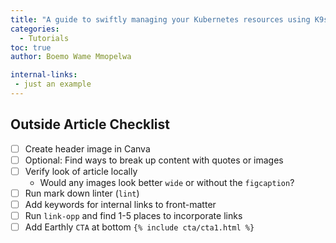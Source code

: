 ```yaml
---
title: "A guide to swiftly managing your Kubernetes resources using K9s"
categories:
  - Tutorials
toc: true
author: Boemo Wame Mmopelwa

internal-links:
 - just an example
---
```



## Outside Article Checklist

- [ ] Create header image in Canva
- [ ] Optional: Find ways to break up content with quotes or images
- [ ] Verify look of article locally
  - Would any images look better `wide` or without the `figcaption`?
- [ ] Run mark down linter (`lint`)
- [ ] Add keywords for internal links to front-matter
- [ ] Run `link-opp` and find 1-5 places to incorporate links
- [ ] Add Earthly `CTA` at bottom `{% include cta/cta1.html %}`
